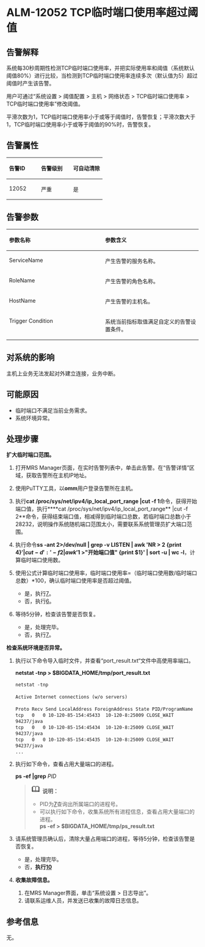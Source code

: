 # ALM-12052 TCP临时端口使用率超过阈值<a name="ZH-CN_TOPIC_0093195101"></a>

## 告警解释<a name="zh-cn_topic_0087154420_zh-cn_topic_0087039394_section41396267"></a>

系统每30秒周期性检测TCP临时端口使用率，并把实际使用率和阈值（系统默认阈值80%）进行比较，当检测到TCP临时端口使用率连续多次（默认值为5）超过阈值时产生该告警。

用户可通过“系统设置 \> 阈值配置 \> 主机 \> 网络状态 \> TCP临时端口使用率 \> TCP临时端口使用率”修改阈值。

平滑次数为1，TCP临时端口使用率小于或等于阈值时，告警恢复；平滑次数大于1，TCP临时端口使用率小于或等于阈值的90%时，告警恢复。

## 告警属性<a name="zh-cn_topic_0087154420_zh-cn_topic_0087039394_section37022085"></a>

<a name="zh-cn_topic_0087154420_zh-cn_topic_0087039394_table52321376"></a>
<table><thead align="left"><tr id="zh-cn_topic_0087154420_zh-cn_topic_0087039394_row39266406"><th class="cellrowborder" valign="top" width="33.33333333333333%" id="mcps1.1.4.1.1"><p id="zh-cn_topic_0087154420_zh-cn_topic_0087039394_p26462316"><a name="zh-cn_topic_0087154420_zh-cn_topic_0087039394_p26462316"></a><a name="zh-cn_topic_0087154420_zh-cn_topic_0087039394_p26462316"></a>告警ID</p>
</th>
<th class="cellrowborder" valign="top" width="33.33333333333333%" id="mcps1.1.4.1.2"><p id="zh-cn_topic_0087154420_zh-cn_topic_0087039394_p63072822"><a name="zh-cn_topic_0087154420_zh-cn_topic_0087039394_p63072822"></a><a name="zh-cn_topic_0087154420_zh-cn_topic_0087039394_p63072822"></a>告警级别</p>
</th>
<th class="cellrowborder" valign="top" width="33.33333333333333%" id="mcps1.1.4.1.3"><p id="zh-cn_topic_0087154420_zh-cn_topic_0087039394_p8624940"><a name="zh-cn_topic_0087154420_zh-cn_topic_0087039394_p8624940"></a><a name="zh-cn_topic_0087154420_zh-cn_topic_0087039394_p8624940"></a>可自动清除</p>
</th>
</tr>
</thead>
<tbody><tr id="zh-cn_topic_0087154420_zh-cn_topic_0087039394_row27531576"><td class="cellrowborder" valign="top" width="33.33333333333333%" headers="mcps1.1.4.1.1 "><p id="zh-cn_topic_0087154420_zh-cn_topic_0087039394_p15465151"><a name="zh-cn_topic_0087154420_zh-cn_topic_0087039394_p15465151"></a><a name="zh-cn_topic_0087154420_zh-cn_topic_0087039394_p15465151"></a>12052</p>
</td>
<td class="cellrowborder" valign="top" width="33.33333333333333%" headers="mcps1.1.4.1.2 "><p id="zh-cn_topic_0087154420_zh-cn_topic_0087039394_p44717739"><a name="zh-cn_topic_0087154420_zh-cn_topic_0087039394_p44717739"></a><a name="zh-cn_topic_0087154420_zh-cn_topic_0087039394_p44717739"></a>严重</p>
</td>
<td class="cellrowborder" valign="top" width="33.33333333333333%" headers="mcps1.1.4.1.3 "><p id="zh-cn_topic_0087154420_zh-cn_topic_0087039394_p65367140"><a name="zh-cn_topic_0087154420_zh-cn_topic_0087039394_p65367140"></a><a name="zh-cn_topic_0087154420_zh-cn_topic_0087039394_p65367140"></a>是</p>
</td>
</tr>
</tbody>
</table>

## 告警参数<a name="zh-cn_topic_0087154420_zh-cn_topic_0087039394_section64763312"></a>

<a name="zh-cn_topic_0087154420_zh-cn_topic_0087039394_table60246993"></a>
<table><thead align="left"><tr id="zh-cn_topic_0087154420_zh-cn_topic_0087039394_row16742709"><th class="cellrowborder" valign="top" width="50%" id="mcps1.1.3.1.1"><p id="zh-cn_topic_0087154420_zh-cn_topic_0087039394_p13982213"><a name="zh-cn_topic_0087154420_zh-cn_topic_0087039394_p13982213"></a><a name="zh-cn_topic_0087154420_zh-cn_topic_0087039394_p13982213"></a>参数名称</p>
</th>
<th class="cellrowborder" valign="top" width="50%" id="mcps1.1.3.1.2"><p id="zh-cn_topic_0087154420_zh-cn_topic_0087039394_p58817486"><a name="zh-cn_topic_0087154420_zh-cn_topic_0087039394_p58817486"></a><a name="zh-cn_topic_0087154420_zh-cn_topic_0087039394_p58817486"></a>参数含义</p>
</th>
</tr>
</thead>
<tbody><tr id="zh-cn_topic_0087154420_zh-cn_topic_0087039394_row66595895"><td class="cellrowborder" valign="top" width="50%" headers="mcps1.1.3.1.1 "><p id="zh-cn_topic_0087154420_zh-cn_topic_0087039394_p25558376"><a name="zh-cn_topic_0087154420_zh-cn_topic_0087039394_p25558376"></a><a name="zh-cn_topic_0087154420_zh-cn_topic_0087039394_p25558376"></a>ServiceName</p>
</td>
<td class="cellrowborder" valign="top" width="50%" headers="mcps1.1.3.1.2 "><p id="zh-cn_topic_0087154420_zh-cn_topic_0087039394_p56962570"><a name="zh-cn_topic_0087154420_zh-cn_topic_0087039394_p56962570"></a><a name="zh-cn_topic_0087154420_zh-cn_topic_0087039394_p56962570"></a>产生告警的服务名称。</p>
</td>
</tr>
<tr id="zh-cn_topic_0087154420_zh-cn_topic_0087039394_row42901084"><td class="cellrowborder" valign="top" width="50%" headers="mcps1.1.3.1.1 "><p id="zh-cn_topic_0087154420_zh-cn_topic_0087039394_p52435818"><a name="zh-cn_topic_0087154420_zh-cn_topic_0087039394_p52435818"></a><a name="zh-cn_topic_0087154420_zh-cn_topic_0087039394_p52435818"></a>RoleName</p>
</td>
<td class="cellrowborder" valign="top" width="50%" headers="mcps1.1.3.1.2 "><p id="zh-cn_topic_0087154420_zh-cn_topic_0087039394_p19442876"><a name="zh-cn_topic_0087154420_zh-cn_topic_0087039394_p19442876"></a><a name="zh-cn_topic_0087154420_zh-cn_topic_0087039394_p19442876"></a>产生告警的角色名称。</p>
</td>
</tr>
<tr id="zh-cn_topic_0087154420_zh-cn_topic_0087039394_row40768163"><td class="cellrowborder" valign="top" width="50%" headers="mcps1.1.3.1.1 "><p id="zh-cn_topic_0087154420_zh-cn_topic_0087039394_p13886870"><a name="zh-cn_topic_0087154420_zh-cn_topic_0087039394_p13886870"></a><a name="zh-cn_topic_0087154420_zh-cn_topic_0087039394_p13886870"></a>HostName</p>
</td>
<td class="cellrowborder" valign="top" width="50%" headers="mcps1.1.3.1.2 "><p id="zh-cn_topic_0087154420_zh-cn_topic_0087039394_p51094723"><a name="zh-cn_topic_0087154420_zh-cn_topic_0087039394_p51094723"></a><a name="zh-cn_topic_0087154420_zh-cn_topic_0087039394_p51094723"></a>产生告警的主机名。</p>
</td>
</tr>
<tr id="zh-cn_topic_0087154420_zh-cn_topic_0087039394_row57199326"><td class="cellrowborder" valign="top" width="50%" headers="mcps1.1.3.1.1 "><p id="zh-cn_topic_0087154420_zh-cn_topic_0087039394_p2633810"><a name="zh-cn_topic_0087154420_zh-cn_topic_0087039394_p2633810"></a><a name="zh-cn_topic_0087154420_zh-cn_topic_0087039394_p2633810"></a>Trigger Condition</p>
</td>
<td class="cellrowborder" valign="top" width="50%" headers="mcps1.1.3.1.2 "><p id="zh-cn_topic_0087154420_zh-cn_topic_0087039394_p12012051"><a name="zh-cn_topic_0087154420_zh-cn_topic_0087039394_p12012051"></a><a name="zh-cn_topic_0087154420_zh-cn_topic_0087039394_p12012051"></a>系统当前指标取值满足自定义的告警设置条件。</p>
</td>
</tr>
</tbody>
</table>

## 对系统的影响<a name="zh-cn_topic_0087154420_zh-cn_topic_0087039394_section45998902"></a>

主机上业务无法发起对外建立连接，业务中断。

## 可能原因<a name="zh-cn_topic_0087154420_zh-cn_topic_0087039394_section11336934"></a>

-   临时端口不满足当前业务需求。
-   系统环境异常。

## 处理步骤<a name="zh-cn_topic_0087154420_zh-cn_topic_0087039394_section34923547"></a>

**扩大临时端口范围。**

1.  打开MRS Manager页面，在实时告警列表中，单击此告警。在“告警详情”区域，获取告警所在主机IP地址。
2.  使用PuTTY工具，以**omm**用户登录告警所在主机。
3.  执行**cat /proc/sys/net/ipv4/ip\_local\_port\_range |cut -f 1**命令，获得开始端口值，执行****cat /proc/sys/net/ipv4/ip\_local\_port\_range**  |cut -f 2**命令，获得结束端口值，相减得到临时端口总数，若临时端口总数小于28232，说明操作系统随机端口范围太小，需要联系系统管理员扩大端口范围。
4.  执行命令**ss -ant 2\>/dev/null | grep -v LISTEN | awk 'NR \> 2 \{print $4\}'|cut -d ':' -f 2 | awk '$1 \>"开始端口值" \{print $1\}' | sort -u | wc -l**，计算临时端口使用数。
5.  使用公式计算临时端口使用率，临时端口使用率=（临时端口使用数/临时端口总数）\*100，确认临时端口使用率是否超过阈值。
    -   是，执行[7](#zh-cn_topic_0087154420_zh-cn_topic_0087039394_li62811777151245)。
    -   否，执行[6](#zh-cn_topic_0087154420_zh-cn_topic_0087039394_li5574623151245)。

6.  <a name="zh-cn_topic_0087154420_zh-cn_topic_0087039394_li5574623151245"></a>等待5分钟，检查该告警是否恢复。
    -   是，处理完毕。
    -   否，执行[7](#zh-cn_topic_0087154420_zh-cn_topic_0087039394_li62811777151245)。


**检查系统环境是否异常。**

1.  <a name="zh-cn_topic_0087154420_zh-cn_topic_0087039394_li62811777151245"></a>执行以下命令导入临时文件，并查看“port\_result.txt“文件中高使用率端口。

    **netstat -tnp \> $BIGDATA\_HOME/tmp/port\_result.txt**

    ```
    netstat -tnp 
    
    Active Internet connections (w/o servers)
    
    Proto Recv Send LocalAddress ForeignAddress State PID/ProgramName tcp   0   0 10-120-85-154:45433  10-120-8:25009 CLOSE_WAIT 94237/java 
    tcp   0   0 10-120-85-154:45434  10-120-8:25009 CLOSE_WAIT 94237/java 
    tcp   0   0 10-120-85-154:45435  10-120-8:25009 CLOSE_WAIT 94237/java 
    ...
    ```

2.  执行如下命令，查看占用大量端口的进程。

    **ps -ef |grep** _PID_

    >![](public_sys-resources/icon-note.gif) **说明：**   
    >-   PID为[7](#zh-cn_topic_0087154420_zh-cn_topic_0087039394_li62811777151245)查询出所属端口的进程号。  
    >-   可以执行如下命令，收集系统所有进程信息，查看占用大量端口的进程。  
    >    **ps -ef \> $BIGDATA\_HOME/tmp/ps\_result.txt**  

3.  请系统管理员确认后，清除大量占用端口的进程，等待5分钟，检查该告警是否恢复。
    -   是，处理完毕。
    -   否，**执行[10](#zh-cn_topic_0087154420_li26319743111949)**

4.  <a name="zh-cn_topic_0087154420_li26319743111949"></a>**收集故障信息。**
    1.  在MRS Manager界面，单击“系统设置 \> 日志导出”。
    2.  请联系运维人员，并发送已收集的故障日志信息。


## 参考信息<a name="zh-cn_topic_0087154420_zh-cn_topic_0087039394_section45876468"></a>

无。

